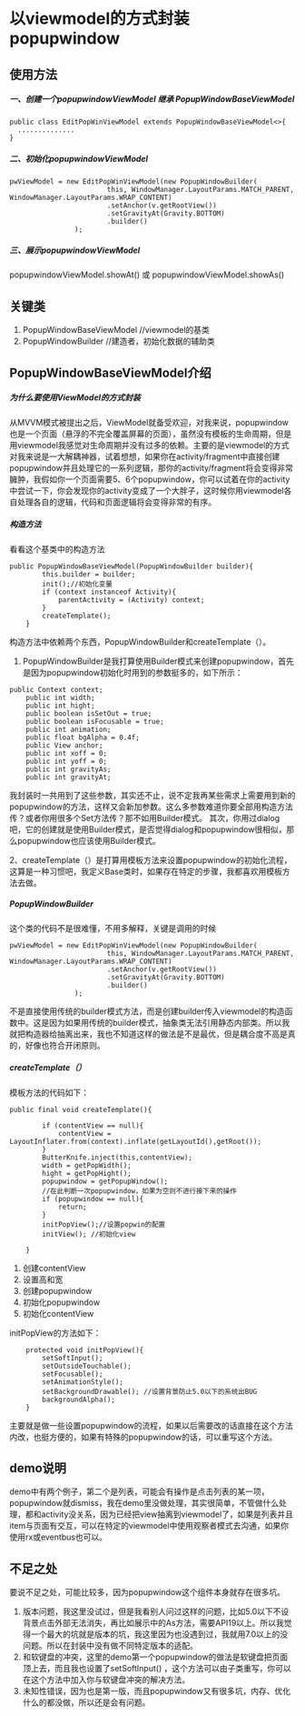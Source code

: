 以viewmodel的方式封装popupwindow
======


使用方法
---------

##### 一、创建一个popupwindowViewModel 继承 PopupWindowBaseViewModel

```
public class EditPopWinViewModel extends PopupWindowBaseViewModel<>{
  ..............
}
```

##### 二、初始化popupwindowViewModel

```
pwViewModel = new EditPopWinViewModel(new PopupWindowBuilder(
                        this, WindowManager.LayoutParams.MATCH_PARENT, WindowManager.LayoutParams.WRAP_CONTENT)
                        .setAnchor(v.getRootView())
                        .setGravityAt(Gravity.BOTTOM)
                        .builder()
                );
```

##### 三、展示popupwindowViewModel

popupwindowViewModel.showAt() 或  popupwindowViewModel.showAs()



关键类
-----------------
1. PopupWindowBaseViewModel //viewmodel的基类
2. PopupWindowBuilder //建造者，初始化数据的辅助类



PopupWindowBaseViewModel介绍
------------------------------

##### 为什么要使用ViewModel的方式封装
从MVVM模式被提出之后，ViewModel就备受欢迎，对我来说，popupwindow也是一个页面（悬浮的不完全覆盖屏幕的页面），虽然没有模板的生命周期，但是用viewmodel我感觉对生命周期并没有过多的依赖。主要的是viewmodel的方式对我来说是一大解耦神器，试着想想，如果你在activity/fragment中直接创建popupwindow并且处理它的一系列逻辑，那你的activity/fragment将会变得非常臃肿，我假如你一个页面需要5、6个popupwindow，你可以试着在你的activity中尝试一下，你会发现你的activity变成了一个大胖子，这时候你用viewmodel各自处理各自的逻辑，代码和页面逻辑将会变得非常的有序。

##### 构造方法

看看这个基类中的构造方法

```
public PopupWindowBaseViewModel(PopupWindowBuilder builder){
        this.builder = builder;
        init();//初始化变量
        if (context instanceof Activity){
            parentActivity = (Activity) context;
        }
        createTemplate();
    }
```
构造方法中依赖两个东西，PopupWindowBuilder和createTemplate（）。

1. PopupWindowBuilder是我打算使用Builder模式来创建popupwindow，首先是因为popupwindow初始化时用到的参数挺多的，如下所示：

```
public Context context;
    public int width;
    public int hight;
    public boolean isSetOut = true;
    public boolean isFocusable = true;
    public int animation;
    public float bgAlpha = 0.4f;
    public View anchor;
    public int xoff = 0;
    public int yoff = 0;
    public int gravityAs;
    public int gravityAt;
```

我封装时一共用到了这些参数，其实还不止，说不定我再某些需求上需要用到新的popupwindow的方法，这样又会新加参数。这么多参数难道你要全部用构造方法传？或者你用很多个Set方法传？那不如用Builder模式。
其次，你用过dialog吧，它的创建就是使用Builder模式，是否觉得dialog和popupwindow很相似，那么popupwindow也应该使用Builder模式。

2、createTemplate（）是打算用模板方法来设置popupwindow的初始化流程，这算是一种习惯吧，我定义Base类时，如果存在特定的步骤，我都喜欢用模板方法去做。


##### PopupWindowBuilder

这个类的代码不是很难懂，不用多解释，关键是调用的时候

```
pwViewModel = new EditPopWinViewModel(new PopupWindowBuilder(
                        this, WindowManager.LayoutParams.MATCH_PARENT, WindowManager.LayoutParams.WRAP_CONTENT)
                        .setAnchor(v.getRootView())
                        .setGravityAt(Gravity.BOTTOM)
                        .builder()
                );
```

不是直接使用传统的builder模式方法，而是创建builder传入viewmodel的构造函数中。这是因为如果用传统的builder模式，抽象类无法引用静态内部类。所以我就把构造器给抽离出来，我也不知道这样的做法是不是最优，但是耦合度不高是真的，好像也符合开闭原则。


##### createTemplate（）

模板方法的代码如下：

```
public final void createTemplate(){

        if (contentView == null){
            contentView = LayoutInflater.from(context).inflate(getLayoutId(),getRoot());
        }
        ButterKnife.inject(this,contentView);
        width = getPopWidth();
        hight = getPopHight();
        popupwindow = getPopupWindow();
        //在此判断一次popupwindow，如果为空则不进行接下来的操作
        if (popupwindow == null){
            return;
        }
        initPopView();//设置popwin的配置
        initView(); //初始化view

    }
```

1. 创建contentView
2. 设置高和宽
3. 创建popupwindow
4. 初始化popupwindow
5. 初始化contentView

initPopView的方法如下：

```
    protected void initPopView(){
        setSoftInput();
        setOutsideTouchable();
        setFocusable();
        setAnimationStyle();
        setBackgroundDrawable(); //设置背景防止5.0以下的系统出BUG
        backgroundAlpha();
    }
```

主要就是做一些设置popupwindow的流程，如果以后需要改的话直接在这个方法内改，也挺方便的，如果有特殊的popupwindow的话，可以重写这个方法。


demo说明
-----------

demo中有两个例子，第二个是列表，可能会有操作是点击列表的某一项，popupwindow就dismiss，我在demo里没做处理，其实很简单，不管做什么处理，都和activity没关系，因为已经把view抽离到viewmodel了，如果是列表并且item与页面有交互，可以在特定的viewmodel中使用观察者模式去沟通，如果你使用rx或eventbus也可以。


不足之处
------------

要说不足之处，可能比较多，因为popupwindow这个组件本身就存在很多坑。

1. 版本问题，我这里没试过，但是我看别人问过这样的问题，比如5.0以下不设背景点击外部无法消失，再比如展示中的As方法，需要API19以上。所以我觉得一个最大的坑就是版本的坑，我这里因为也没遇到过，我就用7.0以上的没问题。所以在封装中没有做不同特定版本的适配。
2. 和软键盘的冲突，这里的demo第一个popupwindow的做法是软键盘把页面顶上去，而且我也设置了setSoftInput() ，这个方法可以由子类重写，你可以在这个方法中加入你与软键盘冲突的解决方法。
3. 未知性错误，因为也是第一版，而且popupwindow又有很多坑，内存、优化什么的都没做，所以还是会有问题。









